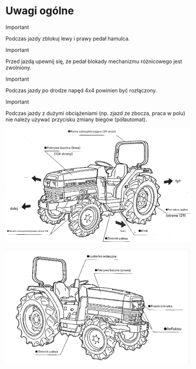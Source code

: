 # Uwagi ogólne

> [!IMPORTANT]
> Podczas jazdy zblokuj lewy i prawy pedał hamulca.

> [!IMPORTANT]
> Przed jazdą upewnij się, że pedał blokady mechanizmu różnicowego jest zwolniony.

> [!IMPORTANT]
> Podczas jazdy po drodze napęd 4x4 powinien być rozłączony.

> [!IMPORTANT]
> Podczas jazdy z dużymi obciążeniami (np. zjazd ze zbocza, praca w polu) nie należy używać przycisku zmiany biegów (półautomat).

![Traktor widok z lewej strony](../img/02_rys1.png)

![Traktor widok z prawej strony](../img/02_rys2.png)
